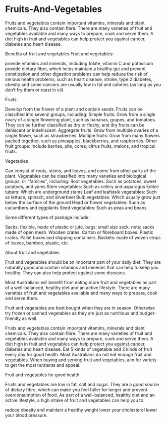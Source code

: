 # Fruits-And-Vegetables


Fruits and vegetables contain important vitamins, minerals and plant chemicals. They also contain fibre. There are many varieties of fruit and vegetables available and many ways to prepare, cook and serve them. A diet high in fruit and vegetables can help protect you against cancer, diabetes and heart disease.

Benefits of fruit and vegetables
Fruit and vegetables:

provide vitamins and minerals, including folate, vitamin C and potassium
provide dietary fibre, which helps maintain a healthy gut and prevent constipation and other digestion problems
can help reduce the risk of serious health problems, such as heart disease, stroke, type 2 diabetes, obesity and some cancers
are usually low in fat and calories (as long as you don’t fry them or roast in oil)



Fruits


Develop from the flower of a plant and contain seeds. Fruits can be classified into several groups, including:
Simple fruits: Grow from a single ovary of a single flowering plant, such as bananas, grapes, and tomatoes. They can be further classified as dry or fleshy, and dry fruits can be dehiscent or indehiscent.
Aggregate fruits: Grow from multiple ovaries of a single flower, such as strawberries.
Multiple fruits: Grow from many flowers packed together, such as pineapples, blackberries, and raspberries.
Other fruit groups: Include berries, pits, cores, citrus fruits, melons, and tropical fruits.



Vegetables


Can consist of roots, stems, and leaves, and come from other parts of the plant. Vegetables can be classified into many varieties and biological groups, or "families", including:
Root vegetables: Such as potatoes, sweet potatoes, and yams
Stem vegetables: Such as celery and asparagus
Edible tubers: Which are underground stems
Leaf and leafstalk vegetables: Such as lettuce, spinach, and silverbeet
Bulb vegetables: Which usually grow just below the surface of the ground
Head or flower vegetables: Such as cucumbers and eggplants
Seed vegetables: Such as peas and beans 


Some different types of package include:

Sacks: flexible, made of plastic or jute. bags: small size sack. nets: sacks made of open mesh.
Wooden crates.
Carton or fibreboard boxes.
Plastic crates.
Pallet boxes and shipping containers.
Baskets: made of woven strips of leaves, bamboo, plastic, etc.



About fruit and vegetables

Fruit and vegetables should be an important part of your daily diet. They are naturally good and contain vitamins and minerals that can help to keep you healthy. They can also help protect against some diseases.

Most Australians will benefit from eating more fruit and vegetables as part of a well-balanced, healthy diet and an active lifestyle. There are many varieties of fruit and vegetables available and many ways to prepare, cook and serve them.

Fruit and vegetables are best bought when they are in season. Otherwise try frozen or canned vegetables as they are just as nutritious and budget-friendly as well.

Fruits and vegetables contain important vitamins, minerals and plant chemicals. They also contain fibre.
There are many varieties of fruit and vegetables available and many ways to prepare, cook and serve them.
A diet high in fruit and vegetables can help protect you against cancer, diabetes and heart disease.
Eat 5 kinds of vegetable and 2 kinds of fruit every day for good health.
Most Australians do not eat enough fruit and vegetables.
When buying and serving fruit and vegetables, aim for variety to get the most nutrients and appeal.


Fruit and vegetables for good health


Fruits and vegetables are low in fat, salt and sugar. They are a good source of dietary fibre, which can make you feel fuller for longer and prevent overconsumption of food. As part of a well-balanced, healthy diet and an active lifestyle, a high intake of fruit and vegetables can help you to:

reduce obesity and maintain a healthy weight
lower your cholesterol
lower your blood pressure.


